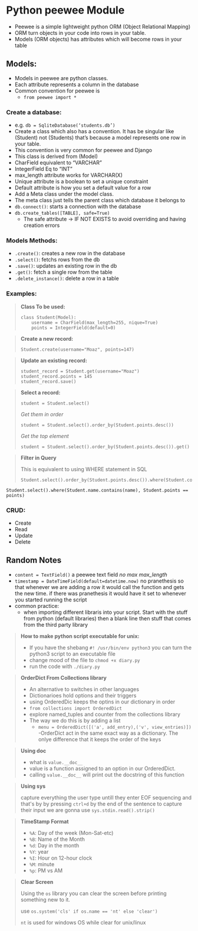 # Python peewee Module
- Peewee is a simple lightweight python ORM (Object Relational Mapping)
- ORM turn objects in your code into rows in your table.
- Models (ORM objects) has attributes which will become rows in your table

## Models:
- Models in peewee are python classes.
- Each attribute represents a column in the database
- Common convention for peewee is
    - ```from peewee import *```

### Create a database:
- e.g. `db = SqliteDatabase(‘students.db’)`
- Create a class which also has a convention. It has be singular like (Student) not (Students) that’s because a model represents one row in your table.
- This convention is very common for peewee and Django
- This class is derived from (Model)
- CharField equivalent to “VARCHAR”
- IntegerField Eq to “INT”
- max_length attribute works for VARCHAR(X)
- Unique attribute is a boolean to set a unique constraint
- Default attribute is how you set a default value for a row
- Add a Meta class under the model class.
- The meta class just tells the parent class which database it belongs to
- `db.connect()`: starts a connection with the database
- `db.create_tables([TABLE], safe=True)`
    - The safe attribute -> IF NOT EXISTS to avoid overriding and having creation errors

### Models Methods:
- `.create()`: creates a new row in the database
- `.select()`: fetchs rows from the db
- `.save()`: updates an existing row in the db
- `.get()`: fetch a single row from the table
- `.delete_instance()`: delete a row in a table

### Examples:
>**Class To be used:**
>
>     class Student(Model):
>         username = CharField(max_length=255, nique=True)
>         points = IntegerField(default=0)

>**Create a new record:**
>
>     Student.create(username="Moaz", points=147)

>**Update an existing record:**
>
>     student_record = Student.get(username="Moaz")
>     student_record.points = 145
>     student_record.save()

>**Select a record:**
>
>     student = Student.select()
>
> _Get them in order_
>
>     student = Student.select().order_by(Student.points.desc())
>
> _Get the top element_
>
>     student = Student.select().order_by(Student.points.desc()).get()

>**Filter in Query**
>
> This is equivalent to using WHERE statement in SQL
>
>     Student.select().order_by(Student.points.desc()).where(Student.content.contains(search_query))
    Student.select().where(Student.name.contains(name), Student.points == points)

### CRUD:
- Create
- Read
- Update
- Delete

## Random Notes
- `content = TextField()` a peewee text field *no max max_length*
- `timestamp = DateTimeField(default=datetime.now)` no pranethesis so that whenever we are adding a row it would call the function and gets the new time. if there  was pranethesis it would have it set to whenever you started running the script
- common practice:
  - when importing different libraris into your script. Start with the stuff from python (default libraries) then a blank line then stuff that comes from the third party library

>**How to make python script executable for unix:**
>
>- If you have the shebang `#! /usr/bin/env python3` you can turn the python3 script to an executable file
>- change mood of the file to `chmod +x diary.py`
>- run the code with `./diary.py`

>**OrderDict From Collections library**
>
>- An alternative to switches in other languages
>- Dictionarioes hold options and their triggers
>- using OrderedDic keeps the optins in our dictionary in order
>- `from collections import OrderedDict`
>- explore named_tuples and counter from the collections library
>- The way we do this is by adding a list
>   - `menu = OrderedDict([('a', add_entry),('v', view_entries)])`
>-OrderDict act in the same exact way as a dictionary. The onlye difference that it keeps the order of the keys

>**Using __doc__**
>- what is `value.__doc__`
>- value is a function assigned to an option in our OrderedDict.
>- calling  `value.__doc__` will print out the docstring of this function

>**Using sys**
>
>capture everything the user type untill they enter EOF sequencing and that's by by pressing `ctrl+d` by the end of the sentence
>to capture their input we are gonna use `sys.stdin.read().strip()`

>**TimeStamp Format**
>
> - `%A`: Day of the week (Mon-Sat-etc)
> - `%B`: Name of the Month
> - `%d`: Day in the month
> - `%Y`: year
> - `%I`: Hour on 12-hour clock
> - `%M`: minute
> - `%p`: PM vs AM

>**Clear Screen**
>
> Using the `os` library you can clear the screen before printing something new to it.
>
> use `os.system('cls' if os.name == 'nt' else 'clear')`
>
> `nt` is used for windows OS while clear for unix/linux
